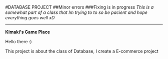 #DATABASE PROJECT
##Minor errors
###Fixing is in progress
_This is a somewhat part of a class that Im trying to to so be pacient and hope everything goes well xD_

**********************************************************************

**Kimaki's Game Place**

Hello there :)

This project is about the class of Database, I create a E-commerce project
